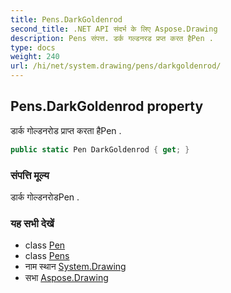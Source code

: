 ```yaml
---
title: Pens.DarkGoldenrod
second_title: .NET API संदर्भ के लिए Aspose.Drawing
description: Pens संपत्त. डर्क गल्डनरड प्रप्त करत हैPen .
type: docs
weight: 240
url: /hi/net/system.drawing/pens/darkgoldenrod/
---
```

## Pens.DarkGoldenrod property

डार्क गोल्डनरोड प्राप्त करता हैPen .

```csharp
public static Pen DarkGoldenrod { get; }
```

### संपत्ति मूल्य

डार्क गोल्डनरोडPen .

### यह सभी देखें

* class [Pen](../../pen/)
* class [Pens](../)
* नाम स्थान [System.Drawing](../../pens/)
* सभा [Aspose.Drawing](../../../)



